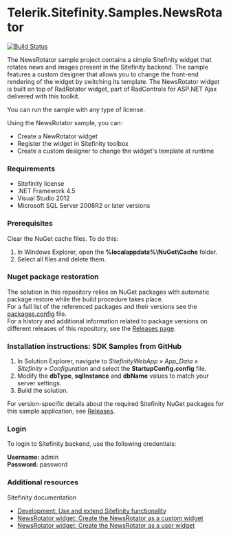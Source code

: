 Telerik.Sitefinity.Samples.NewsRotator
======================================

[![Build Status](http://sdk-jenkins-ci.cloudapp.net/buildStatus/icon?job=Telerik.Sitefinity.Samples.NewsRotator.CI)](http://sdk-jenkins-ci.cloudapp.net/job/Telerik.Sitefinity.Samples.NewsRotator.CI/)

The NewsRotator sample project contains a simple Sitefinity widget that rotates news and images present in the Sitefinity backend. The sample features a custom designer that allows you to change the front-end rendering of the widget by switching its template. The NewsRotator widget is built on top of RadRotator widget, part of RadControls for ASP.NET Ajax delivered with this toolkit.

You can run the sample with any type of license. 

Using the NewsRotator sample, you can:

* Create a NewRotator widget
* Register the widget in Sitefinity toolbox
* Create a custom designer to change the widget's template at runtime


### Requirements

* Sitefinity license
* .NET Framework 4.5
* Visual Studio 2012
* Microsoft SQL Server 2008R2 or later versions

### Prerequisites

Clear the NuGet cache files. To do this:

1. In Windows Explorer, open the **%localappdata%\NuGet\Cache** folder.
2. Select all files and delete them.

### Nuget package restoration
The solution in this repository relies on NuGet packages with automatic package restore while the build procedure takes place.   
For a full list of the referenced packages and their versions see the [packages.config](https://github.com/Sitefinity-SDK/Telerik.Sitefinity.Samples.NewsRotator/blob/master/SitefinityWebApp/packages.config) file.    
For a history and additional information related to package versions on different releases of this repository, see the [Releases page](https://github.com/Sitefinity-SDK/Telerik.Sitefinity.Samples.NewsRotator/releases).    


### Installation instructions: SDK Samples from GitHub


1. In Solution Explorer, navigate to _SitefinityWebApp_ » *App_Data* » _Sitefinity_ » _Configuration_ and select the **StartupConfig.config** file. 
2. Modify the **dbType**, **sqlInstance** and **dbName** values to match your server settings.
3. Build the solution.

For version-specific details about the required Sitefinity NuGet packages for this sample application, see [Releases](https://github.com/Sitefinity-SDK/Telerik.Sitefinity.Samples.NewsRotator/releases).


### Login

To login to Sitefinity backend, use the following credentials: 

**Username:** admin  
**Password:** password

### Additional resources
Sitefinity documentation
* [Development: Use and extend Sitefinity functionality](http://docs.sitefinity.com/develop-create-and-manage-website-content)
* [NewsRotator widget: Create the NewsRotator as a custom widget](http://docs.sitefinity.com/newsrotator-widget-create-the-newsrotator-as-a-custom-widget)
* [NewsRotator widget: Create the NewsRotator as a user widget](http://docs.sitefinity.com/newsrotator-widget-create-the-newsrotator-as-a-user-widget)


